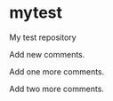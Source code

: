 mytest
======

My test repository

Add new comments.

Add one more comments.

Add two more comments.